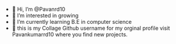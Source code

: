 - 👋 Hi, I’m @Pavanrd10
- 👀 I’m interested in growing
- 🌱 I’m currently learning B.E in computer science 
- 👀 this is my Collage Github username for my orginal profile visit Pavankumarrd10 where you find new projects.

<!---
Pavanrd10/Pavanrd10 is a ✨ special ✨ repository because its `README.md` (this file) appears on your GitHub profile.
You can click the Preview link to take a look at your changes.
--->
